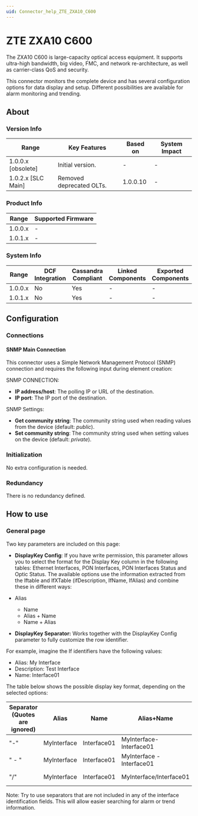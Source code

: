 ```yaml
---
uid: Connector_help_ZTE_ZXA10_C600
---
```


# ZTE ZXA10 C600

The ZXA10 C600 is large-capacity optical access equipment. It supports ultra-high bandwidth, big video, FMC, and network re-architecture, as well as carrier-class QoS and security.

This connector monitors the complete device and has several configuration options for data display and setup. Different possibilities are available for alarm monitoring and trending.

## About

### Version Info

| Range                | Key Features     | Based on     | System Impact     |
|----------------------|------------------|--------------|-------------------|
| 1.0.0.x [obsolete]   | Initial version. | -            | -                 |
| 1.0.2.x [SLC Main]   | Removed deprecated OLTs. | 1.0.0.10        | -                 |

### Product Info

| Range     | Supported Firmware     |
|-----------|------------------------|
| 1.0.0.x   | -                      |
| 1.0.1.x   | -                      |

### System Info

| Range     | DCF Integration     | Cassandra Compliant     | Linked Components     | Exported Components     |
|-----------|---------------------|-------------------------|-----------------------|-------------------------|
| 1.0.0.x   | No                  | Yes                     | -                     | -                       |
| 1.0.1.x   | No                  | Yes                     | -                     | -                       |

## Configuration

### Connections

#### SNMP Main Connection

This connector uses a Simple Network Management Protocol (SNMP) connection and requires the following input during element creation:

SNMP CONNECTION:

- **IP address/host**: The polling IP or URL of the destination.
- **IP port**: The IP port of the destination.

SNMP Settings:

- **Get community string**: The community string used when reading values from the device (default: *public*).
- **Set community string**: The community string used when setting values on the device (default: *private*).

### Initialization

No extra configuration is needed.

### Redundancy

There is no redundancy defined.

## How to use

### General page

Two key parameters are included on this page:

- **DisplayKey Config**: If you have write permission, this parameter allows you to select the format for the Display Key column in the following tables: Ethernet Interfaces, PON Interfaces, PON Interfaces Status and Optic Status. The available options use the information extracted from the Iftable and IfXTable (ifDescription, IfName, IfAlias) and combine these in different ways:

- Alias
  - Name
  - Alias + Name
  - Name + Alias

- **DisplayKey Separator:** Works together with the DisplayKey Config parameter to fully customize the row identifier.

For example, imagine the If identifiers have the following values:

- Alias: My Interface
- Description: Test Interface
- Name: Interface01

The table below shows the possible display key format, depending on the selected options:

| **Separator (Quotes are ignored)** | **Alias**   | **Name**    | **Alias+Name**            | **Description+Alias**        | **Name+Alias**            |
|------------------------------------|-------------|-------------|---------------------------|------------------------------|---------------------------|
| "-"                                | MyInterface | Interface01 | MyInterface-Interface01   | Test Interface-MyInterface   | Interface01-MyInterface   |
| " - "                              | MyInterface | Interface01 | MyInterface - Interface01 | Test Interface - MyInterface | Interface01 - MyInterface |
| "/"                                | MyInterface | Interface01 | MyInterface/Interface01   | Test Interface/MyInterface   | Interface01/MyInterface   |

Note: Try to use separators that are not included in any of the interface identification fields. This will allow easier searching for alarm or trend information.
